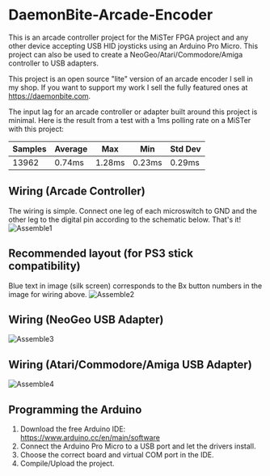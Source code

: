 # DaemonBite-Arcade-Encoder
This is an arcade controller project for the MiSTer FPGA project and any other device accepting USB HID joysticks using an Arduino Pro Micro. This project can also be used to create a NeoGeo/Atari/Commodore/Amiga controller to USB adapters.

This project is an open source "lite" version of an arcade encoder I sell in my shop. If you want to support my work I sell the fully featured ones at https://daemonbite.com.

The input lag for an arcade controller or adapter built around this project is minimal. Here is the result from a test with a 1ms polling rate on a MiSTer with this project:

| Samples | Average | Max | Min | Std Dev |
| ------ | ------ | ------ | ------ | ------ | 
| 13962 | 0.74ms | 1.28ms | 0.23ms | 0.29ms |

## Wiring (Arcade Controller)
The wiring is simple. Connect one leg of each microswitch to GND and the other leg to the digital pin according to the schematic below. That's it!  
![Assemble1](images/daemonbite-arcade-encoder-wiring.png)

## Recommended layout (for PS3 stick compatibility)
Blue text in image (silk screen) corresponds to the Bx button numbers in the image for wiring above. 
![Assemble2](images/daemonbite-arcade-encoder-layout.png)

## Wiring (NeoGeo USB Adapter)
![Assemble3](images/daemonbite-arcade-encoder-wiring-neogeo.png)

## Wiring (Atari/Commodore/Amiga USB Adapter)
![Assemble4](images/daemonbite-arcade-encoder-wiring-atari.png)

## Programming the Arduino
1. Download the free Arduino IDE: https://www.arduino.cc/en/main/software
2. Connect the Arduino Pro Micro to a USB port and let the drivers install.
3. Choose the correct board and virtual COM port in the IDE.
3. Compile/Upload the project.
